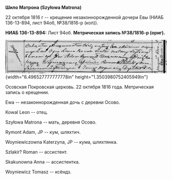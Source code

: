**Шило Матрона (Szyłowa Matrona)**

22 октября 1816 г -- крещение незаконнорожденной дочери Евы (НИАБ
136-13-894, лист 94об, №38/1816-р (коп)).

**НИАБ 136-13-894:** Лист 94об. **Метрическая запись №38/1816-р
(ориг).**

![](./media/c4631cc8959cc5b50095e8efd86f2dfd67ff80ca.png){width="6.496527777777778in"
height="1.3503980752405949in"}

Осовская Покровская церковь. 22 октября 1816 года. Метрическая запись о
крещении.

Ewa -- незаконнорожденная дочь с деревни Осовo.

Kowal Leon -- отец.

Szyłowa Matrona -- мать, деревня Осовo.

Rymont Adam, JP -- кум, шляхтич.

Woyniewiczowna Katerzyna, JP -- кума, шляхтянка.

Szlakir? Roman -- ассистент.

Skakunowna Anna -- ассистентка.

Woyniewicz Tomasz -- ксёндз.
